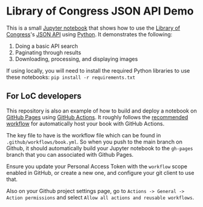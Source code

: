 # Library of Congress JSON API Demo

This is a small [Jupyter notebook](https://jupyterbook.org/) that shows how to use the [Library of Congress](https://www.loc.gov/)'s [JSON API](https://www.loc.gov/apis/json-and-yaml/) using [Python](https://www.python.org/).  It demonstrates the following:

1. Doing a basic API search
2. Paginating through results
3. Downloading, processing, and displaying images

If using locally, you will need to install the required Python libraries to use these notebooks: `pip install -r requirements.txt`

## For LoC developers

This repository is also an example of how to build and deploy a notebook on [GitHub Pages](https://pages.github.com/) using [GitHub Actions](https://docs.github.com/actions). It roughly follows the [recommended workflow](https://jupyterbook.org/en/stable/publish/gh-pages.html#automatically-host-your-book-with-github-actions) for automatically host your book with GitHub Actions.

The key file to have is the workflow file which can be found in `.github/workflows/book.yml`. So when you push to the main branch on Github, it should automatically build your Jupyter notebook to the `gh-pages` branch that you can associated with Github Pages.

Ensure you update your Personal Access Token with the `workflow` scope enabled in GitHub, or create a new one, and configure your git client to use that.

Also on your Github project settings page, go to `Actions -> General -> Action permissions` and select `Allow all actions and reusable workflows`.